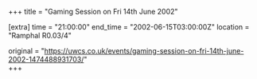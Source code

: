 +++
title = "Gaming Session on Fri 14th June 2002"

[extra]
time = "21:00:00"
end_time = "2002-06-15T03:00:00Z"
location = "Ramphal R0.03/4"

original = "https://uwcs.co.uk/events/gaming-session-on-fri-14th-june-2002-1474488931703/"    
+++



